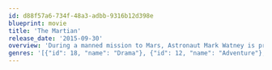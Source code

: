 ```yaml
---
id: d88f57a6-734f-48a3-adbb-9316b12d398e
blueprint: movie
title: 'The Martian'
release_date: '2015-09-30'
overview: 'During a manned mission to Mars, Astronaut Mark Watney is presumed dead after a fierce storm and left behind by his crew. But Watney has survived and finds himself stranded and alone on the hostile planet. With only meager supplies, he must draw upon his ingenuity, wit and spirit to subsist and find a way to signal to Earth that he is alive.'
genres: '[{"id": 18, "name": "Drama"}, {"id": 12, "name": "Adventure"}, {"id": 878, "name": "Science Fiction"}]'
---
```


